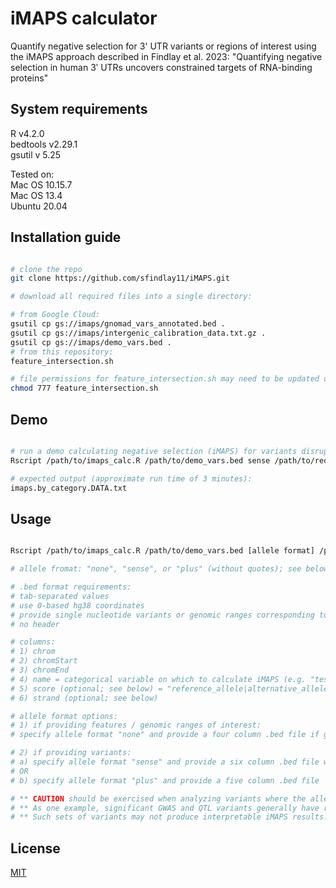 # iMAPS calculator

Quantify negative selection for 3' UTR variants or regions of interest using the iMAPS approach described in Findlay et al. 2023: "Quantifying negative selection in human 3ʹ UTRs uncovers constrained targets of RNA-binding proteins"

## System requirements
  
R v4.2.0  
bedtools v2.29.1  
gsutil v 5.25  

Tested on:  
Mac OS 10.15.7  
Mac OS 13.4  
Ubuntu 20.04  

## Installation guide

```bash

# clone the repo
git clone https://github.com/sfindlay11/iMAPS.git

# download all required files into a single directory:

# from Google Cloud:
gsutil cp gs://imaps/gnomad_vars_annotated.bed .
gsutil cp gs://imaps/intergenic_calibration_data.txt.gz .
gsutil cp gs://imaps/demo_vars.bed .
# from this repository:
feature_intersection.sh

# file permissions for feature_intersection.sh may need to be updated using
chmod 777 feature_intersection.sh

```

## Demo

```bash

# run a demo calculating negative selection (iMAPS) for variants disrupting or preserving ReP sites with relative affinities >= 0.1
Rscript /path/to/imaps_calc.R /path/to/demo_vars.bed sense /path/to/required_files/

# expected output (approximate run time of 3 minutes):
imaps.by_category.DATA.txt

```

## Usage

```bash

Rscript /path/to/imaps_calc.R /path/to/demo_vars.bed [allele format] /path/to/required_files/ 

# allele fromat: "none", "sense", or "plus" (without quotes); see below

# .bed format requirements:
# tab-separated values
# use 0-based hg38 coordinates
# provide single nucleotide variants or genomic ranges corresponding to features of interest
# no header

# columns:
# 1) chrom
# 2) chromStart
# 3) chromEnd
# 4) name = categorical variable on which to calculate iMAPS (e.g. "test" & "control"). If no comparison is desired, provide any string as a placeholder
# 5) score (optional; see below) = "reference_allele|alternative_allele"
# 6) strand (optional; see below)

# allele format options:
# 1) if providing features / genomic ranges of interest:
# specify allele format "none" and provide a four column .bed file if genomic ranges are provided with no variant alleles

# 2) if providing variants:
# a) specify allele format "sense" and provide a six column .bed file with reference and alternative alleles corresponding to the sense strand in the 5th "score" column, separated by "|" (e.g. "A|C"). Provide the strand in column six.
# OR
# b) specify allele format "plus" and provide a five column .bed file  with reference and alternative alleles corresponding to the plus strand in the 5th "score" column, separated by "|" (e.g. "A|C").

# ** CAUTION should be exercised when analyzing variants where the allele frequency spectrum may influence variant ascertainment or classification. **
# ** As one example, significant GWAS and QTL variants generally have relatively high allele frequencies as these analyses are not typically powered to detect effects from lower frequency variants. **
# ** Such sets of variants may not produce interpretable iMAPS results. **

```


## License

[MIT](https://choosealicense.com/licenses/mit/)
